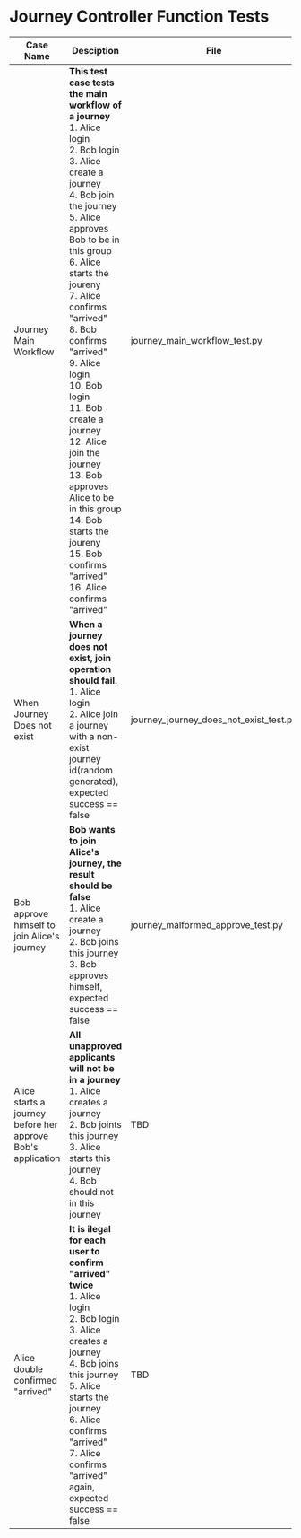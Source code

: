 

# Journey Controller Function Tests


| Case Name                  | Desciption                                                   | File                                  |
| -------------------------- | ------------------------------------------------------------ | ------------------------------------- |
| Journey Main Workflow | **This test case tests the main workflow of a journey** <br> 1. Alice login <br> 2. Bob login <br> 3. Alice create a journey <br> 4. Bob join the journey <br> 5. Alice approves Bob to be in this group <br> 6. Alice starts the joureny <br> 7. Alice confirms "arrived" <br> 8. Bob confirms  "arrived" <br> 9. Alice login <br> 10. Bob login <br> 11. Bob create a journey <br> 12. Alice join the journey <br> 13. Bob approves Alice to be in this group <br> 14. Bob starts the joureny <br> 15. Bob confirms "arrived" <br> 16. Alice confirms  "arrived" | journey_main_workflow_test.py |
| When Journey Does not exist | **When a journey does not exist, join operation should fail.** <br>1. Alice login <br>2. Alice join a journey with a non-exist journey id(random generated), expected success == false | journey_journey_does_not_exist_test.py |
| Bob approve himself to join Alice's journey | **Bob wants to join Alice's journey, the result should be false** <br>1. Alice create a journey <br> 2. Bob joins this journey <br> 3. Bob approves himself, expected success == false | journey_malformed_approve_test.py |
| Alice starts a journey before her approve Bob's application | **All unapproved applicants will not be in a journey** <br> 1. Alice creates a journey <br> 2. Bob joints this journey <br> 3. Alice starts this journey <br> 4. Bob should not in this journey | TBD |
| Alice double confirmed "arrived"  | **It is ilegal for each user to confirm "arrived" twice** <br> 1. Alice login <br> 2. Bob login <br> 3. Alice creates a journey <br> 4. Bob joins this journey <br> 5. Alice starts the journey <br> 6. Alice confirms "arrived" <br> 7. Alice confirms "arrived" again, expected success == false | TBD |